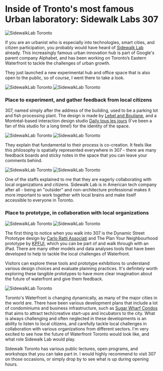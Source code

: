 
# Inside of Tronto's most famous Urban laboratory: Sidewalk Labs 307

![SidewalkLab Toronto](sidewalklab9.jpg)

If you are an urbanist who is especially into technologies, smart cities, and citizen participation, you probably would have heard of [Sidewalk Lab](https://www.sidewalklabs.com/) already. This increasingly famous urban innovation hub is part of Google's parent company Alphabet, and has been working on Toronto’s Eastern Waterfront to tackle the challenges of urban growth. 

They just launched a new experimental hub and office space that is also open to the public, so of course, I went there to take a look. 

![SidewalkLab Toronto](sidewalklab0.jpg)
![SidewalkLab Toronto](sidewalklab2.jpg)

### Place to experiment, and gather feedback from local citizens 

307, named simply after the address of the building, used to be a parking lot and fish processing plant. The design is made by [Lebel and Bouliane](https://lebelbouliane.com/), and a Montréal-based interaction design studio [Daily tous les jours](http://www.dailytouslesjours.com/) (I've been a fan of this studio for a long time!) for the identity of the space. 

![SidewalkLab Toronto](sidewalklab1.jpg)
![SidewalkLab Toronto](sidewalklab3.jpg)

They explain that fundamental to their process is co-creation. It feels like this philosophy is spatially represented everywhere in 307 - there are many feedback boards and sticky notes in the space that you can leave your comments behind. 

![SidewalkLab Toronto](sidewalklab4.jpg)
![SidewalkLab Toronto](sidewalklab5.jpg)

One of the staffs explained to me that they are eagerly collaborating with local organizations and citizens. Sidewalk Lab is in American tech company after all - being an "outsider" and non-architecture professional makes it more important to work together with local brains and make itself accessible to everyone in Toronto. 

### Place to prototype, in collaboration with local organizations 

![SidewalkLab Toronto](sidewalklab6.jpg)
![SidewalkLab Toronto](sidewalklab7.jpg)

The first thing to notice when you walk into 307 is the Dynamic Street Prototype design by [Carlo Ratti Associati](https://carloratti.com/) and The Plan Your Neighbourhood prototype by [KPFUI](https://ui.kpf.com/), which you can be part of and walk through with an iPad. There are many other models and data analyses tools that have been developed to help to tackle the local challenges of Waterfront. 

Visitors can explore these tools and prototype exhibitions to understand various design choices and evaluate planning practices. It's definitely worth exploring these tangible prototypes to have more clear imagination about the future of waterfront and give them feedback.

![SidewalkLab Toronto](sidewalklab8.jpg)

Toronto's Waterfront is changing dynamically, as many of the major cities in the world are. There have been various development plans that include a lot of condominiums and business infrastructure, such as [Sugar Wharf Condos](https://www.torontocondo4u.ca/wp-content/uploads/2018/05/Sugar-Wharf-Investor-Brochure.pdf) that aims to attract tech/creative start-ups and incubators to the city. What is always challenging and often neglected in these developments is an ability to listen to local citizens, and carefully tackle local challenges in collaboration with various organizations from different sectors. I'm very excited to see how the future of Waterfront Toronto would look like, and what role Sidewalk Lab would play.

Sidewalk Toronto has various public lectures, open programs, and workshops that you can take part in. I would highly recommend to visit 307 on those occasions, or simply drop by to see what is up during opening hours. 
